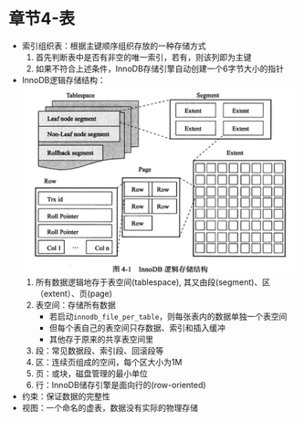 # 章节4-表

- 索引组织表：根据主键顺序组织存放的一种存储方式
    1. 首先判断表中是否有非空的唯一索引，若有，则该列即为主键
    2. 如果不符合上述条件，InnoDB存储引擎自动创建一个6字节大小的指针
- InnoDB逻辑存储结构：
    ![xx](https://raw.githubusercontent.com/erenming/reading-books/master/inside-mysql/images/WX20190429-231302@2x.png)
    1. 所有数据逻辑地存于表空间(tablespace), 其又由段(segment)、区（extent）、页(page)
    2. 表空间：存储所有数据
        - 若启动`innodb_file_per_table`，则每张表内的数据单独一个表空间
        - 但每个表自己的表空间只存数据、索引和插入缓冲
        - 其他存于原来的共享表空间里
    3. 段：常见数据段、索引段、回滚段等
    4. 区：连续页组成的空间，每个区大小为1M
    5. 页：或块，磁盘管理的最小单位
    6. 行：InnoDB储存引擎是面向行的(row-oriented)
- 约束：保证数据的完整性
- 视图：一个命名的虚表，数据没有实际的物理存储
    
